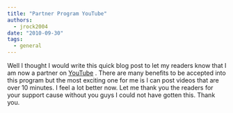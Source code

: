 ```yaml
---
title: "Partner Program YouTube"
authors:
  - jrock2004
date: "2010-09-30"
tags:
  - general
---
```


Well I thought I would write this quick blog post to let my readers know that I am now a partner on [YouTube](http://www.youtube.com/jrock20041) . There are many benefits to be accepted into this program but the most exciting one for me is I can post videos that are over 10 minutes. I feel a lot better now. Let me thank you the readers for your support cause without you guys I could not have gotten this. Thank you.
